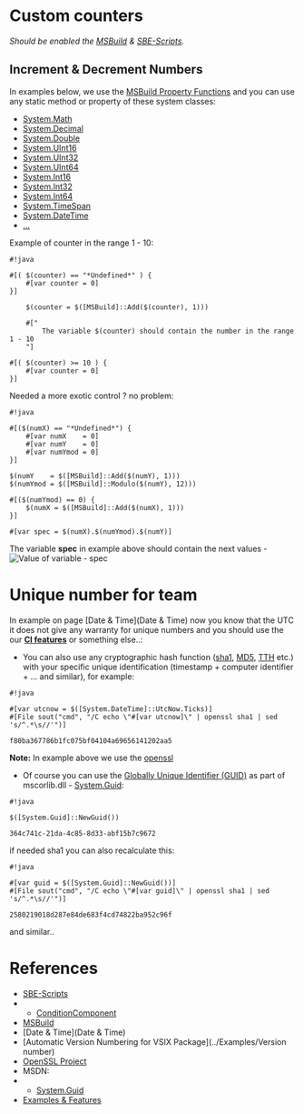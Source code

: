 # Custom counters

*Should be enabled the [MSBuild](../Scripts_&_Commands/MSBuild) & [SBE-Scripts](../Scripts_&_Commands/SBE-Scripts).*

## Increment & Decrement Numbers

In examples below, we use the [MSBuild Property Functions](https://msdn.microsoft.com/en-us/library/vstudio/dd633440%28v=vs.120%29.aspx#BKMK_PropertyFunctions) and you can use any static method or property of these system classes:

* [System.Math](https://msdn.microsoft.com/en-us/library/system.math_methods%28v=vs.100%29.aspx)
* [System.Decimal](https://msdn.microsoft.com/en-us/library/system.decimal_methods%28v=vs.100%29.aspx)
* [System.Double](https://msdn.microsoft.com/en-us/library/system.double_methods%28v=vs.100%29.aspx)
* [System.UInt16](https://msdn.microsoft.com/en-us/library/system.uint16_methods%28v=vs.100%29.aspx)
* [System.UInt32](https://msdn.microsoft.com/en-us/library/system.uint32_methods%28v=vs.100%29.aspx)
* [System.UInt64](https://msdn.microsoft.com/en-us/library/system.uint64_methods%28v=vs.100%29.aspx)
* [System.Int16](https://msdn.microsoft.com/en-us/library/system.int16_methods%28v=vs.100%29.aspx)
* [System.Int32](https://msdn.microsoft.com/en-us/library/system.int32_methods%28v=vs.100%29.aspx)
* [System.Int64](https://msdn.microsoft.com/en-us/library/system.int64_methods%28v=vs.100%29.aspx)
* [System.TimeSpan](https://msdn.microsoft.com/en-us/library/system.timespan_methods%28v=vs.100%29.aspx)
* [System.DateTime](https://msdn.microsoft.com/en-us/library/system.datetime_methods%28v=vs.100%29.aspx)
* [...](https://msdn.microsoft.com/en-us/library/vstudio/dd633440%28v=vs.120%29.aspx#BKMK_Static)

Example of counter in the range 1 - 10:

```
#!java

#[( $(counter) == "*Undefined*" ) {
    #[var counter = 0]
}]

    $(counter = $([MSBuild]::Add($(counter), 1)))

    #["
        The variable $(counter) should contain the number in the range 1 - 10
    "]

#[( $(counter) >= 10 ) {
    #[var counter = 0]
}]
```

Needed a more exotic control ? no problem:
```
#!java

#[($(numX) == "*Undefined*") {
    #[var numX    = 0]
    #[var numY    = 0]
    #[var numYmod = 0]
}]

$(numY    = $([MSBuild]::Add($(numY), 1)))
$(numYmod = $([MSBuild]::Modulo($(numY), 12)))

#[($(numYmod) == 0) {
    $(numX = $([MSBuild]::Add($(numX), 1)))
}]

#[var spec = $(numX).$(numYmod).$(numY)]
```

The variable **spec** in example above should contain the next values - ![Value of variable - spec](https://bitbucket.org/3F/vssolutionbuildevent/wiki/Resources/examples/ver_spec.gif)

# Unique number for team

In example on page [Date & Time](Date & Time) now you know that the UTC it does not give any warranty for unique numbers and you should use the our **[CI features](../CI)** or something else..:

* You can also use any cryptographic hash function ([sha1](https://en.wikipedia.org/wiki/SHA-1), [MD5](https://en.wikipedia.org/wiki/MD5), [TTH](https://en.wikipedia.org/wiki/Merkle_tree#Tiger_tree_hash) etc.) with your specific unique identification (timestamp + computer identifier + ... and similar), for example:
```
#!java

#[var utcnow = $([System.DateTime]::UtcNow.Ticks)]
#[File sout("cmd", "/C echo \"#[var utcnow]\" | openssl sha1 | sed 's/^.*\s//'")]
```
`f80ba367786b1fc075bf04104a69656141202aa5`

**Note:** In example above we use the [openssl](https://www.openssl.org/docs/apps/openssl.html)

* Of course you can use the [Globally Unique Identifier (GUID)](https://en.wikipedia.org/wiki/Globally_unique_identifier) as part of mscorlib.dll - [System.Guid](https://msdn.microsoft.com/en-us/library/system.guid%28v=vs.100%29.aspx):

```
#!java

$([System.Guid]::NewGuid())
```
`364c741c-21da-4c85-8d33-abf15b7c9672`

if needed sha1 you can also recalculate this:
```
#!java

#[var guid = $([System.Guid]::NewGuid())]
#[File sout("cmd", "/C echo \"#[var guid]\" | openssl sha1 | sed 's/^.*\s//'")]
```
`2580219018d287e84de683f4cd74822ba952c96f`

and similar..

# References #

* [SBE-Scripts](../Scripts_&_Commands/SBE-Scripts)
* * [ConditionComponent](../Scripts_&_Commands/SBE-Scripts/Components/ConditionComponent)
* [MSBuild](../Scripts_&_Commands/MSBuild)
* [Date & Time](Date & Time)
* [Automatic Version Numbering for VSIX Package](../Examples/Version number)
* [OpenSSL Project](https://openssl.org)
* MSDN:
* * [System.Guid](https://msdn.microsoft.com/en-us/library/system.guid%28v=vs.100%29.aspx)
* [Examples & Features](../Examples)


